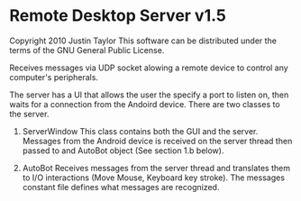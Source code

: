 # Remote Desktop Server  v1.5

Copyright 2010 Justin Taylor
This software can be distributed under the terms of the
GNU General Public License. 

Receives messages via UDP socket alowing a remote device to control any
computer's peripherals.

The server has a UI that allows the user the specify a port to listen on,
then waits for a connection from the Andoird device. There are two classes
to the server.

1. ServerWindow
This class contains both the GUI and the server. Messages from
the Android device is received on the server thread then passed
to and AutoBot object (See section 1.b below).

1. AutoBot
Receives messages from the server thread and translates them to
I/O interactions (Move Mouse, Keyboard key stroke). The messages constant file
defines what messages are recognized.
